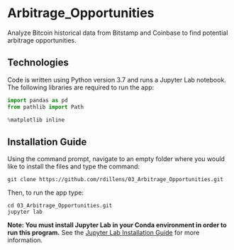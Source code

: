 # Arbitrage_Opportunities
Analyze Bitcoin historical data from Bitstamp and Coinbase to find potential arbitrage opportunities.

## Technologies
Code is written using Python version 3.7 and runs a Jupyter Lab notebook. The following libraries are required to run the app:
 ```python
import pandas as pd
from pathlib import Path

%matplotlib inline
```

## Installation Guide
Using the command prompt, navigate to an empty folder where you would like to install the files and type the command:
```
git clone https://github.com/rdillens/03_Arbitrage_Opportunities.git
```
Then, to run the app type:
```
cd 03_Arbitrage_Opportunities.git
jupyter lab
```
**Note: You must install Jupyter Lab in your Conda environment in order to run this program.**
See the [Jupyter Lab Installation Guide](https://jupyterlab.readthedocs.io/en/stable/getting_started/installation.html) for more information.